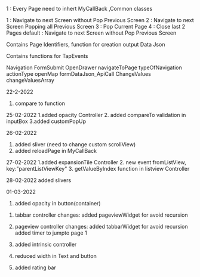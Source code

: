<!-- New Page Creation Instruction -->
  1 : Every Page need to inhert MyCallBack ,Common classes

<!-- Page Navigation Type (Event Name: typeOfNavigation)-->
  1 : Navigate to next Screen without Pop Previous Screen
  2 : Navigate to next Screen  Popping all  Previous Screen
  3 : Pop Current Page
  4 : Close last 2 Pages
  default :  Navigate to next Screen without Pop Previous Screen

<!-- General Class -->
  Contains Page Identifiers, function for creation output Data Json

<!-- Common Class  -->
  Contains functions for TapEvents

<!--Common Click Event Names -->
Navigation
FormSubmit
OpenDrawer
navigateToPage
typeOfNavigation
actionType
openMap
formDataJson_ApiCall
ChangeValues
changeValuesArray


<!-- v-0.0.2 -->
22-2-2022
1. compare to function


25-02-2022
1.added opacity Controller
2. added compareTo validation in inputBox
3.added customPopUp

26-02-2022
1. added sliver (need to change custom scrollView)
2. added reloadPage in MyCallBack


27-02-2022
1.added expansionTile Controller
2. new event fromListView, key:"parentListViewKey"
3. getValueByIndex function in listview Controller

28-02-2022
added slivers

01-03-2022
1. added opacity in button(container)

<!-- v-0.0.3 -->
1. tabbar controller changes:
        added pageviewWidget for avoid recursion
2. pageview controller changes:
        added tabbarWidget for avoid recursion
        added timer to jumpto page 1

3. added intrinsic controller
4. reduced width in Text and button
5. added rating bar